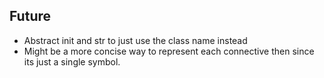 

## Future

- Abstract init and str to just use the class name instead
- Might be a more concise way to represent each connective then since its just a single symbol.

